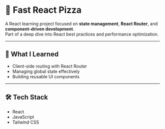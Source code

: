 # 🍕 Fast React Pizza

A React learning project focused on **state management**, **React Router**, and **component-driven development**.  
Part of a deep dive into React best practices and performance optimization.

---

## 🧠 What I Learned
- Client-side routing with React Router  
- Managing global state effectively  
- Building reusable UI components  

---

## 🛠️ Tech Stack
- React  
- JavaScript  
- Tailwind CSS  
